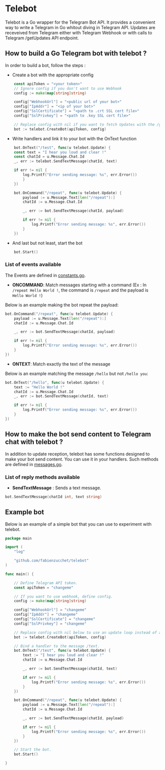 # Telebot

Telebot is a Go wrapper for the Telegram Bot API. It provides a convenient way to write a Telegram in Go whitout diving in Telegram API.
Updates are receveived from Telegram either with Telegram Webhook or with calls to Telegram /getUpdates API endpoint.

## How to build a Go Telegram bot with telebot ?

In order to build a bot, follow the steps :

* Create a bot with the appropriate config

```Go
    const apiToken = "<your token>"
    // Ignore config if you don't want to use Webhook
    config := make(map[string]string)

    config["WebhookUrl"] = "<public url of your bot>"
    config["IpAddr"] = "<ip of your bot>"
    config["SslCertificate"] = "<path to .crt SSL cert file>"
    config["SslPrivkey"] = "<path to .key SSL cert file>"

    // Replace config with nil if you want to fetch Updates with the /getUpdates endpoint.
    bot := telebot.CreateBot(apiToken, config)
```

* Write handlers and link it to your bot with the OnText function

```Go
    bot.OnText("/test", func(u telebot.Update) {
    const text = "I hear you loud and clear !"
    const chatId = u.Message.Chat.Id
    _, err := telebot.SendTextMessage(chatId, text)

    if err != nil {
        log.Printf("Error sending message: %s", err.Error())
        }
    })

    bot.OnCommand("/repeat", func(u telebot.Update) {
        payload := u.Message.Text[len("/repeat"):]
        chatId := u.Message.Chat.Id

        _, err := bot.SendTextMessage(chatId, payload)

        if err != nil {
            log.Printf("Error sending message: %s", err.Error())
        }
    })
```

* And last but not least, start the bot

```Go
    bot.Start()
```

### List of events available

The Events are defined in [constants.go](constants.go).

* **ONCOMMAND**: Match messages starting with a command (Ex : In `/repeat Hello World !`, the command is `/repeat` and the payload is `Hello World !`)

Below is an example making the bot repeat the payload:

```Go
bot.OnCommand("/repeat", func(u telebot.Update) {
    payload := u.Message.Text[len("/repeat"):]
    chatId := u.Message.Chat.Id

    _, err := bot.SendTextMessage(chatId, payload)

    if err != nil {
        log.Printf("Error sending message: %s", err.Error())
    }
})
```

* **ONTEXT**: Match exactly the text of the message

Below is an example matching the message `/hello` but not `/hello you`:

```Go
bot.OnText("/hello", func(u telebot.Update) {
    text := "Hello World !"
    chatId := u.Message.Chat.Id
    _, err := bot.SendTextMessage(chatId, text)

    if err != nil {
        log.Printf("Error sending message: %s", err.Error())
    }
})
```

## How to make the bot send content to Telegram chat with telebot ?

In addition to update reception, telebot has some functions designed to make your bot send content. You can use it in your handlers. Such methods are defined in [messages.go](messages.go).

### List of reply methods available

* **SendTextMessage** : Sends a text message.

```Go
bot.SendTextMessage(chatId int, text string)
```

## Example bot

Below is an example of a simple bot that you can use to experiment with telebot.

```Go
package main

import (
    "log"

    "github.com/fabienzucchet/telebot"
)

func main() {

    // Define Telegram API token.
    const apiToken = "changeme"

    // If you want to use webhook, define config.
    config := make(map[string]string)

    config["WebhookUrl"] = "changeme"
    config["IpAddr"] = "changeme"
    config["SslCertificate"] = "changeme"
    config["SslPrivkey"] = "changeme"

    // Replace config with nil below to use an update loop instead of a webhook.
    bot := telebot.CreateBot(apiToken, config)

    // Bind a handler to the message /text.
    bot.OnText("/test", func(u telebot.Update) {
        text := "I hear you loud and clear !"
        chatId := u.Message.Chat.Id

        _, err := bot.SendTextMessage(chatId, text)

        if err != nil {
            log.Printf("Error sending message: %s", err.Error())
        }
    })

    bot.OnCommand("/repeat", func(u telebot.Update) {
        payload := u.Message.Text[len("/repeat"):]
        chatId := u.Message.Chat.Id

        _, err := bot.SendTextMessage(chatId, payload)

        if err != nil {
            log.Printf("Error sending message: %s", err.Error())
        }
    })

    // Start the bot.
    bot.Start()

}
```
